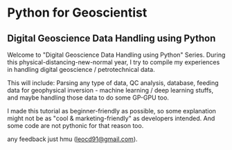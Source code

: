 # Python for Geoscientist 
## Digital Geoscience Data Handling using Python

Welcome to "Digital Geoscience Data Handling using Python" Series. During this physical-distancing-new-normal year, I try to compile my experiences in handling digital geoscience / petrotechnical data.

This will include: Parsing any type of data, QC analysis, database, feeding data for geophysical inversion - machine learning / deep learning stuffs, and maybe handling those data to do some GP-GPU too.

I made this tutorial as beginner-friendly as possible, so some explanation might not be as "cool & marketing-friendly" as developers intended. And some code are not pythonic for that reason too.

any feedback just hmu (leocd91@gmail.com).
